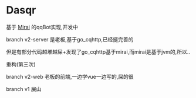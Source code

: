 # Dasqr

基于
[Mirai](https://gitter.im/mamoe/mirai?utm_source=badge&utm_medium=badge&utm_campaign=pr-badge)
的qqBot实现,开发中

branch v2-server 是老板,基于go_cqhttp,已经挺完善的

但是有部分代码越堆越屎+发现了go_cqhttp基于mirai,而mirai是基于jvm的,所以..

重构(第三次)

branch v2-web 老板的前端,一边学vue一边写的,屎的很

branch v1 屎山